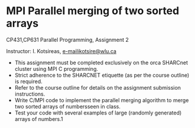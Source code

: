 # MPI Parallel merging of two sorted arrays

CP431,CP631 Parallel Programming, Assignment 2

Instructor: I. Kotsireas, e-mailikotsire@wlu.ca

- This assignment must be completed exclusively on the orca SHARCnet cluster using MPI C programming.
- Strict adherence to the SHARCNET etiquette (as per the course outline) is required.
- Refer to the course outline for details on the assignment submission instructions.
- Write C/MPI code to implement the parallel merging algorithm to merge two sorted arrays of numbersseen in class.
- Test your code with several examples of large (randomly generated) arrays of numbers.1
